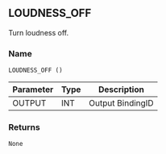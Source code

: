 ## LOUDNESS\_OFF
 
Turn loudness off.


### Name

`LOUDNESS_OFF ()`


| Parameter | Type | Description      |
| --------- | ---- | ---------------- |
| OUTPUT    | INT  | Output BindingID |



### Returns

`None`